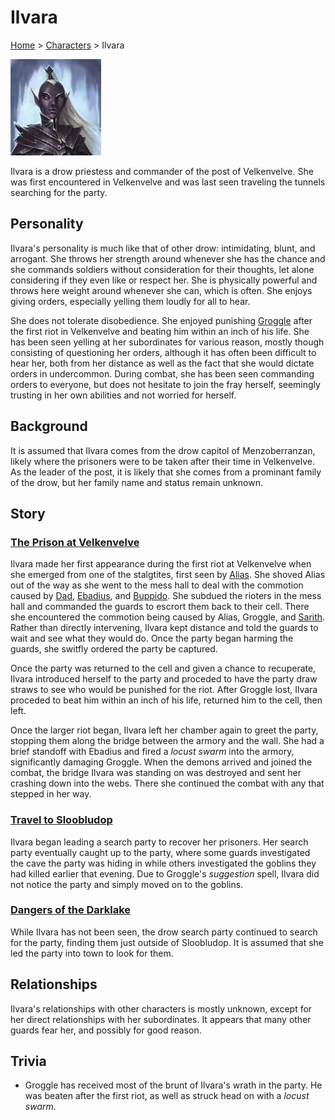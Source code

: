 # Ilvara

[Home](../../README.md) > [Characters](../info.md) > Ilvara

![Ilvara](Ilvara.png)

Ilvara is a drow priestess and commander of the post of Velkenvelve. She was first encountered in Velkenvelve and was last seen traveling the tunnels searching for the party.

## Personality
Ilvara's personality is much like that of other drow: intimidating, blunt, and arrogant. She throws her strength around whenever she has the chance and she commands soldiers without consideration for their thoughts, let alone considering if they even like or respect her. She is physically powerful and throws here weight around whenever she can, which is often. She enjoys giving orders, especially yelling them loudly for all to hear.

She does not tolerate disobedience. She enjoyed punishing [Groggle](../pcs/groggle.md) after the first riot in Velkenvelve and beating him within an inch of his life. She has been seen yelling at her subordinates for various reason, mostly though consisting of questioning her orders, although it has often been difficult to hear her, both from her distance as well as the fact that she would dictate orders in undercommon. During combat, she has been seen commanding orders to everyone, but does not hesitate to join the fray herself, seemingly trusting in her own abilities and not worried for herself.

## Background
It is assumed that Ilvara comes from the drow capitol of Menzoberranzan, likely where the prisoners were to be taken after their time in Velkenvelve. As the leader of the post, it is likely that she comes from a prominant family of the drow, but her family name and status remain unknown.

## Story
### [The Prison at Velkenvelve](../../sessions/arc01/info.md)
Ilvara made her first appearance during the first riot at Velkenvelve when she emerged from one of the stalgtites, first seen by [Alias](../pcs/alias.md). She shoved Alias out of the way as she went to the mess hall to deal with the commotion caused by [Dad](../pcs/dad.md), [Ebadius](../pcs/ebadius.md), and [Buppido](../party/buppido.md). She subdued the rioters in the mess hall and commanded the guards to escrort them back to their cell. There she encountered the commotion being caused by Alias, Groggle, and [Sarith](../party/sarith.md). Rather than directly intervening, Ilvara kept distance and told the guards to wait and see what they would do. Once the party began harming the guards, she switfly ordered the party be captured.

Once the party was returned to the cell and given a chance to recuperate, Ilvara introduced herself to the party and proceded to have the party draw straws to see who would be punished for the riot. After Groggle lost, Ilvara proceded to beat him within an inch of his life, returned him to the cell, then left.

Once the larger riot began, Ilvara left her chamber again to greet the party, stopping them along the bridge between the armory and the wall. She had a brief standoff with Ebadius and fired a *locust swarm* into the armory, significantly damaging Groggle. When the demons arrived and joined the combat, the bridge Ilvara was standing on was destroyed and sent her crashing down into the webs. There she continued the combat with any that stepped in her way.

### [Travel to Sloobludop](../../sessions/arc02/info.md)
Ilvara began leading a search party to recover her prisoners. Her search party eventually caught up to the party, where some guards investigated the cave the party was hiding in while others investigated the goblins they had killed earlier that evening. Due to Groggle's *suggestion* spell, Ilvara did not notice the party and simply moved on to the goblins.

### [Dangers of the Darklake](../../sessions/arc03/info.md)
While Ilvara has not been seen, the drow search party continued to search for the party, finding them just outside of Sloobludop. It is assumed that she led the party into town to look for them.

## Relationships
Ilvara's relationships with other characters is mostly unknown, except for her direct relationships with her subordinates. It appears that many other guards fear her, and possibly for good reason.

## Trivia
* Groggle has received most of the brunt of Ilvara's wrath in the party. He was beaten after the first riot, as well as struck head on with a *locust swarm*.
